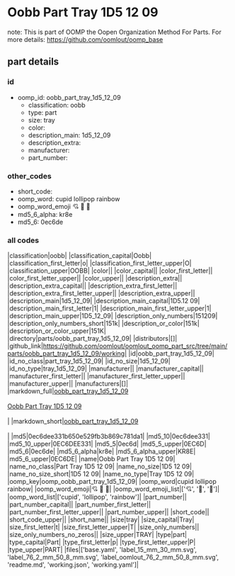 # Oobb Part Tray 1D5 12 09  

note: This is part of OOMP the Oopen Organization Method For Parts. For more details: https://github.com/oomlout/oomp_base

##  part details





### id
* oomp_id: oobb_part_tray_1d5_12_09
  * classification: oobb
  * type: part
  * size: tray
  * color: 
  * description_main: 1d5_12_09
  * description_extra: 
  * manufacturer: 
  * part_number: 

### other_codes
* short_code: 
* oomp_word: cupid lollipop rainbow
* oomp_word_emoji :cupid: :lollipop: :rainbow:
* md5_6_alpha: kr8e
* md5_6: 0ec6de

### all codes 
|classification|oobb|
|classification_capital|Oobb|
|classification_first_letter|o|
|classification_first_letter_upper|O|
|classification_upper|OOBB|
|color||
|color_capital||
|color_first_letter||
|color_first_letter_upper||
|color_upper||
|description_extra||
|description_extra_capital||
|description_extra_first_letter||
|description_extra_first_letter_upper||
|description_extra_upper||
|description_main|1d5_12_09|
|description_main_capital|1D5.12 09|
|description_main_first_letter|1|
|description_main_first_letter_upper|1|
|description_main_upper|1D5_12_09|
|description_only_numbers|151209|
|description_only_numbers_short|151k|
|description_or_color|151k|
|description_or_color_upper|151K|
|directory|parts/oobb_part_tray_1d5_12_09|
|distributors|[]|
|github_link|https://github.com/oomlout/oomlout_oomp_part_src/tree/main/parts/oobb_part_tray_1d5_12_09/working|
|id|oobb_part_tray_1d5_12_09|
|id_no_class|part_tray_1d5_12_09|
|id_no_size|1d5_12_09|
|id_no_type|tray_1d5_12_09|
|manufacturer||
|manufacturer_capital||
|manufacturer_first_letter||
|manufacturer_first_letter_upper||
|manufacturer_upper||
|manufacturers|[]|
|markdown_full|[oobb_part_tray_1d5_12_09](https://github.com/oomlout/oomlout_oomp_part_src/tree/main/parts/oobb_part_tray_1d5_12_09/working)<br>[](https://github.com/oomlout/oomlout_oomp_part_src/tree/main/parts/oobb_part_tray_1d5_12_09/working)<br>[Oobb Part Tray 1D5 12 09](https://github.com/oomlout/oomlout_oomp_part_src/tree/main/parts/oobb_part_tray_1d5_12_09/working)<br><br>|
|markdown_short|[oobb_part_tray_1d5_12_09](https://github.com/oomlout/oomlout_oomp_part_src/tree/main/parts/oobb_part_tray_1d5_12_09/working)<br><br>|
|md5|0ec6dee331b650e529fb3b869c781da1|
|md5_10|0ec6dee331|
|md5_10_upper|0EC6DEE331|
|md5_5|0ec6d|
|md5_5_upper|0EC6D|
|md5_6|0ec6de|
|md5_6_alpha|kr8e|
|md5_6_alpha_upper|KR8E|
|md5_6_upper|0EC6DE|
|name|Oobb Part Tray 1D5 12 09|
|name_no_class|Part Tray 1D5 12 09|
|name_no_size|1D5 12 09|
|name_no_size_short|1D5 12 09|
|name_no_type|Tray 1D5 12 09|
|oomp_key|oomp_oobb_part_tray_1d5_12_09|
|oomp_word|cupid lollipop rainbow|
|oomp_word_emoji|:cupid: :lollipop: :rainbow:|
|oomp_word_emoji_list|[':cupid:', ':lollipop:', ':rainbow:']|
|oomp_word_list|['cupid', 'lollipop', 'rainbow']|
|part_number||
|part_number_capital||
|part_number_first_letter||
|part_number_first_letter_upper||
|part_number_upper||
|short_code||
|short_code_upper||
|short_name||
|size|tray|
|size_capital|Tray|
|size_first_letter|t|
|size_first_letter_upper|T|
|size_only_numbers||
|size_only_numbers_no_zeros||
|size_upper|TRAY|
|type|part|
|type_capital|Part|
|type_first_letter|p|
|type_first_letter_upper|P|
|type_upper|PART|
|files|['base.yaml', 'label_15_mm_30_mm.svg', 'label_76_2_mm_50_8_mm.svg', 'label_oomlout_76_2_mm_50_8_mm.svg', 'readme.md', 'working.json', 'working.yaml']|
